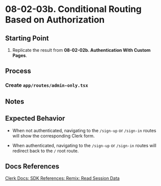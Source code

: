 # 08-02-03b. Conditional Routing Based on Authorization

## Starting Point

1. Replicate the result from **08-02-02b. Authentication With Custom Pages**.

## Process

### Create `app/routes/admin-only.tsx`

## Notes

## Expected Behavior

- When not authenticated, navigating to the `/sign-up` or `/sign-in` routes will show the corresponding Clerk form.

- When authenticated, navigating to the `/sign-up` or `/sign-in` routes will redirect back to the `/` root route.

## Docs References

[Clerk Docs: SDK References: Remix: Read Session Data](https://clerk.com/docs/references/remix/read-session-data)
